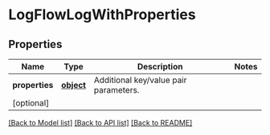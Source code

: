 # LogFlowLogWithProperties

## Properties
Name | Type | Description | Notes
------------ | ------------- | ------------- | -------------
**properties** | [**object**](.md) | Additional key/value pair parameters.
 | [optional] 

[[Back to Model list]](../README.md#documentation-for-models) [[Back to API list]](../README.md#documentation-for-api-endpoints) [[Back to README]](../README.md)

